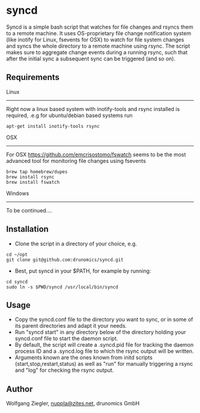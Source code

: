 syncd
=====

Syncd is a simple bash script that watches for file changes and rsyncs them to a remote machine. It uses OS-proprietary file change notification system (like inotify for Linux, fsevents for OSX) to watch for file system changes and syncs the whole directory to a
remote machine using rsync. The script makes sure to aggregate change events during a running rsync, such that after the initial sync a subsequent sync can be triggered (and so on).

Requirements
------------

Linux
_____
Right now a linux based system with inotify-tools and rsync installed is required, .e.g for ubuntu/debian based systems run
```
apt-get install inotify-tools rsync
```

OSX
___
For OSX https://github.com/emcrisostomo/fswatch seems to be the most advanced tool for monitoring file changes using
fsevents
```
brew tap homebrew/dupes
brew install rsync
brew install fswatch
```

Windows
_______
To be continued....


Installation
------------
 * Clone the script in a directory of your choice, e.g.
```
cd ~/opt
git clone git@github.com:drunomics/syncd.git
```
 * Best, put syncd in your $PATH, for example by running:
```
cd syncd
sudo ln -s $PWD/syncd /usr/local/bin/syncd
```

Usage
-----
* Copy the syncd.conf file to the directory you want to sync, or in some of its parent directories and adapt it your needs.
* Run "syncd start" in any directory below of the directory holding your syncd.conf file to start the daemon script.
* By default, the script will create a .syncd.pid file for tracking the daemon process ID and a .syncd.log file to which the rsync output will be written.
* Arguments known are the ones known from initd scripts (start,stop,restart,status) as well as "run" for manually triggering a rsync and "log" for checking the rsync output.


Author
------
Wolfgang Ziegler, nuppla@zites.net, drunomics GmbH
